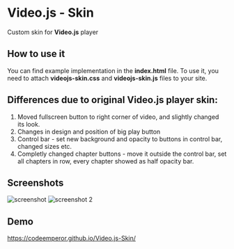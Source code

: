 # Video.js - Skin
Custom skin for **Video.js** player

## How to use it
You can find example implementation in the **index.html** file.
To use it, you need to attach **videojs-skin.css** and **videojs-skin.js** files to your site.

## Differences due to original Video.js player skin:
1. Moved fullscreen button to right corner of video, and slightly changed its look.
2. Changes in design and position of big play button
3. Control bar - set new background and opacity to buttons in control bar, changed sizes etc.
4. Completly changed chapter buttons - move it outside the control bar, set all chapters in row, every chapter showed as half opacity bar.

## Screenshots
![screenshot](https://raw.githubusercontent.com/CodeEmperor/Videojs-Skin/master/videojs-skin.png)
![screenshot 2](https://raw.githubusercontent.com/CodeEmperor/Videojs-Skin/master/videojs-skin-2.png)

## Demo
https://codeemperor.github.io/Video.js-Skin/

